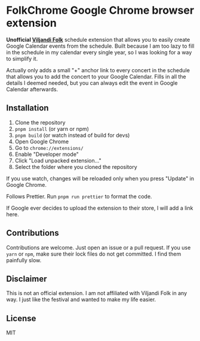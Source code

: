 # FolkChrome Google Chrome browser extension
**Unofficial [Viljandi Folk](https://www.viljandifolk.ee/)** schedule extension that allows you to easily create Google Calendar events from the schedule. Built because I am too lazy to fill in the schedule in my calendar every single year, so I was looking for a way to simplify it.

Actually only adds a small "+" anchor link to every concert in the schedule that allows you to add the concert to your Google Calendar. Fills in all the details I deemed needed, but you can always edit the event in Google Calendar afterwards.

## Installation
1. Clone the repository
2. `pnpm install` (or yarn or npm)
3. `pnpm build` (or watch instead of build for devs)
4. Open Google Chrome
5. Go to `chrome://extensions/`
6. Enable "Developer mode"
7. Click "Load unpacked extension..."
8. Select the folder where you cloned the repository

If you use watch, changes will be reloaded only when you press "Update" in Google Chrome.

Follows Prettier. Run `pnpm run prettier` to format the code.

If Google ever decides to upload the extension to their store, I will add a link here.

## Contributions
Contributions are welcome. Just open an issue or a pull request. If you use `yarn` or `npm`, make sure their lock files do not get committed. I find them painfully slow.

## Disclaimer
This is not an official extension. I am not affiliated with Viljandi Folk in any way. I just like the festival and wanted to make my life easier.

## License
MIT
